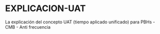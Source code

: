 # EXPLICACION-UAT
La explicación del concepto UAT (tiempo aplicado unificado) para PBHs - CMB - Anti frecuencia
